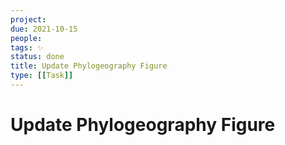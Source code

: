 ```yaml
---
project:
due: 2021-10-15
people:
tags: ✨ 
status: done
title: Update Phylogeography Figure
type: [[Task]]
---
```


# Update Phylogeography Figure